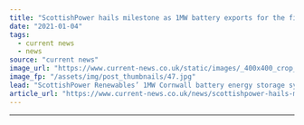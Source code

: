 ```yaml
---
title: "ScottishPower hails milestone as 1MW battery exports for the first time"
date: "2021-01-04"
tags: 
  - current news
  - news
source: "current news"
image_url: "https://www.current-news.co.uk/static/images/_400x400_crop_center-center/CarlandCross-wind-farm-and-battery-image-ScottishPower-Renewables.jpg"
image_fp: "/assets/img/post_thumbnails/47.jpg"
lead: "ScottishPower Renewables’ 1MW Cornwall battery energy storage system has exported electricity for the first time, marking a significant milestone for the company's pipeline."
article_url: "https://www.current-news.co.uk/news/scottishpower-hails-milestone-as-1mw-battery-exports-for-the-first-time?utm_source=rss-feeds&utm_medium=rss&utm_campaign=rss"
---
```


---
